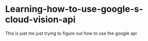 # Learning-how-to-use-google-s-cloud-vision-api
This is just me just trying to figure out how to use the google api
